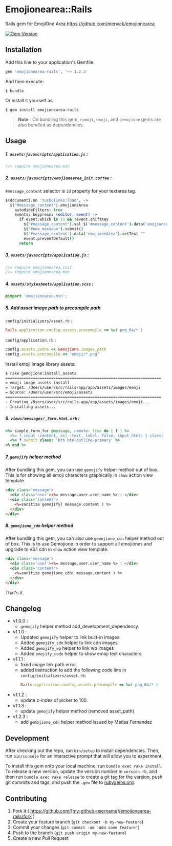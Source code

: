 # Emojionearea::Rails

Rails gem for EmojiOne Area
https://github.com/mervick/emojionearea

[![Gem Version](https://badge.fury.io/rb/emojionearea-rails.svg)](https://badge.fury.io/rb/emojionearea-rails)

## Installation

Add this line to your application's Gemfile:

```ruby
gem 'emojionearea-rails', '~> 1.2.3'
```

And then execute:

    $ bundle

Or install it yourself as:

    $ gem install emojionearea-rails

> **Note** : On bundling this gem, `rumoji`, `emoji`, and `gemojione` gems are also bundled as dependencies.     

## Usage

##### 1. `assets/javascripts/application.js` :

```javascript
//= require emojionearea.min
```

##### 2. `assets/javascripts/emojionearea_init.coffee` :

`#message_content` selector is `id` property for your textarea tag.

```coffee
$(document).on 'turbolinks:load', ->
  $("#message_content").emojioneArea
    autoHideFilters: true
    events: keypress: (editor, event) ->
      if event.which is 13 && !event.shiftKey
        $("#message_content").val $('#message_content').data('emojioneArea').getText()
        $('#new_message').submit()
        $('#message_content').data('emojioneArea').setText ""
        event.preventDefault()
      return

```

##### 3. `assets/javascripts/application.js` :

```javascript
//= require emojionearea_init
//= require emojionearea.min
```

##### 4. `assets/stylesheets/application.scss` :

```css
@import 'emojionearea.min';
```

##### 5. Add asset image path to precompile path

`config/initializers/asset.rb` :

```rb
Rails.application.config.assets.precompile += %w( png_64/* )
```

`config/application.rb` :

```rb
config.assets.paths << Gemojione.images_path
config.assets.precompile << "emoji/*.png"
```

Install emoji image library assets:

```sh
$ rake gemojione:install_assets
====================================================================
= emoji image assets install
= Target: /Users/user/src/rails-app/app/assets/images/emoji
= Source: /Users/user/src/emoji/assets
====================================================================
- Creating /Users/user/src/rails-app/app/assets/images/emoji...
- Installing assets...
```

##### 6. `views/messages/_form.html.erb` :

```rb
<%= simple_form_for @message, remote: true do | f | %>
  <%= f.input :content, as: :text, label: false, input_html: { class: 'emojionearea', rows: 5 }  %>
  <%= f.submit class: 'btn btn-outline-primary' %>
<% end %>
```

##### 7. `gemojify` helper method

After bundling this gem, you can use `gemojify` helper method out of box. This is for showing all emoji characters graphically in `show` action view template.

```html
<div class='message'>
  <div class='user'><%= message.user.user_name %> : </div>
  <div class='content'>
    <%=sanitize gemojify( message.content ) %>
  </div>
</div>
```

##### 8. `gemojione_cdn` helper method

After bundling this gem, you can also use `gemojione_cdn` helper method out of box. This is to use Gemojione in order to support all emojiones and upgrade to v3.1 cdn  in `show` action view template.

```html
<div class='message'>
  <div class='user'><%= message.user.user_name %> : </div>
  <div class='content'>
    <%=sanitize gemojione_cdn( message.content ) %>
  </div>
</div>
```


That's it.

## Changelog

* v1.0.0 :
  - `gemojify` helper method add_development_dependency.
* v1.1.0 :
  - Updated `gemojify` helper to link built-in images
  - Added `gemojify_cdn` helper to link cdn images
  - Added `gemojify_wp` helper to link wp images
  - Added `emojify_code` helper to show emoji text characters
* v1.1.1 :
  - fixed image link path error.
  - added instruction to add the following code line in `config/initializers/asset.rb`:
    ```rb
    Rails.application.config.assets.precompile += %w( png_64/* )
    ```
* v1.1.2 :
  - update z-index of picker to 100.
* v1.1.3 :
  - update `gemojify` helper method (removed asset_path)
* v1.2.3 :
  - add `gemojione_cdn` helper method issued by Matias Fernandez


## Development

After checking out the repo, run `bin/setup` to install dependencies. Then, run `bin/console` for an interactive prompt that will allow you to experiment.

To install this gem onto your local machine, run `bundle exec rake install`. To release a new version, update the version number in `version.rb`, and then run `bundle exec rake release` to create a git tag for the version, push git commits and tags, and push the `.gem` file to [rubygems.org](https://rubygems.org).

## Contributing

1. Fork it ( https://github.com/[my-github-username]/emojionearea-rails/fork )
2. Create your feature branch (`git checkout -b my-new-feature`)
3. Commit your changes (`git commit -am 'Add some feature'`)
4. Push to the branch (`git push origin my-new-feature`)
5. Create a new Pull Request
